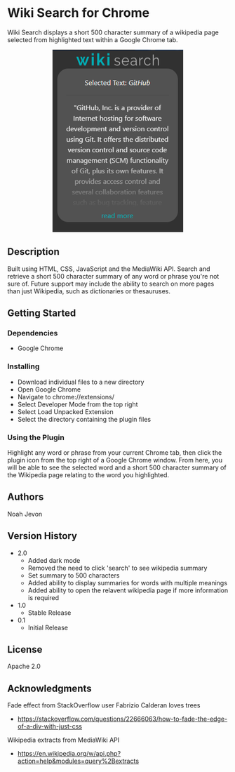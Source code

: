 # Wiki Search for Chrome

Wiki Search displays a short 500 character summary of a wikipedia page selected from highlighted text within a Google Chrome tab.

<p align="center">
  <img src="https://github.com/noahjevon/Wiki-Search/blob/master/images/description_screnshot_2.PNG">
</p>

## Description

Built using HTML, CSS, JavaScript and the MediaWiki API. Search and retrieve a short 500 character summary of any word or phrase you're not sure of. 
Future support may include the ability to search on more pages than just Wikipedia, such as dictionaries or thesauruses.


## Getting Started

### Dependencies

* Google Chrome

### Installing

* Download individual files to a new directory
* Open Google Chrome
* Navigate to chrome://extensions/
* Select Developer Mode from the top right 
* Select Load Unpacked Extension
* Select the directory containing the plugin files


### Using the Plugin

Highlight any word or phrase from your current Chrome tab, then click the plugin icon from the top right of a Google Chrome window. From here, you will be able to see
the selected word and a short 500 character summary of the Wikipedia page relating to the word you highlighted.


## Authors

Noah Jevon

## Version History
* 2.0
    * Added dark mode
    * Removed the need to click 'search' to see wikipedia summary
    * Set summary to 500 characters
    * Added ability to display summaries for words with multiple meanings
    * Added ability to open the relavent wikipedia page if more information is required
* 1.0
    * Stable Release
* 0.1
    * Initial Release

## License

Apache 2.0

## Acknowledgments

Fade effect from StackOverflow user Fabrizio Calderan loves trees
* https://stackoverflow.com/questions/22666063/how-to-fade-the-edge-of-a-div-with-just-css

Wikipedia extracts from MediaWiki API
* https://en.wikipedia.org/w/api.php?action=help&modules=query%2Bextracts
